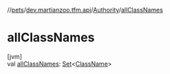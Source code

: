 //[pets](../../../index.md)/[dev.martianzoo.tfm.api](../index.md)/[Authority](index.md)/[allClassNames](all-class-names.md)

# allClassNames

[jvm]\
val [allClassNames](all-class-names.md): [Set](https://kotlinlang.org/api/latest/jvm/stdlib/kotlin.collections/-set/index.html)&lt;[ClassName](../../dev.martianzoo.tfm.pets.ast/-class-name/index.md)&gt;

